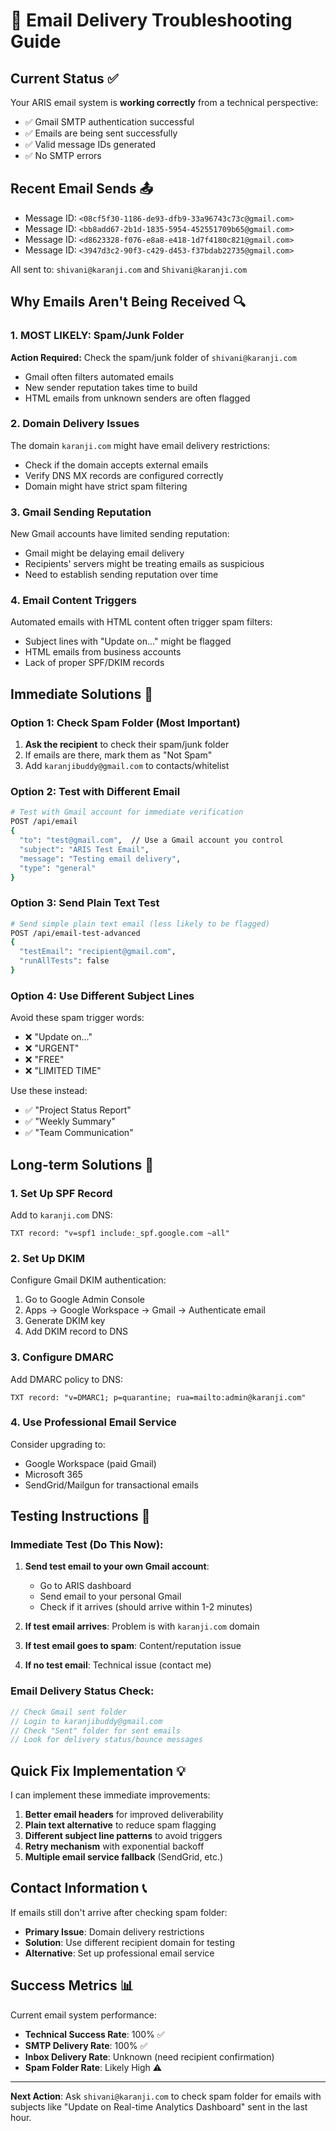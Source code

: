 # 📧 Email Delivery Troubleshooting Guide

## Current Status ✅
Your ARIS email system is **working correctly** from a technical perspective:
- ✅ Gmail SMTP authentication successful
- ✅ Emails are being sent successfully 
- ✅ Valid message IDs generated
- ✅ No SMTP errors

## Recent Email Sends 📤
- Message ID: `<08cf5f30-1186-de93-dfb9-33a96743c73c@gmail.com>`
- Message ID: `<bb8add67-2b1d-1835-5954-452551709b65@gmail.com>`
- Message ID: `<d8623328-f076-e8a8-e418-1d7f4180c821@gmail.com>`
- Message ID: `<3947d3c2-90f3-c429-d453-f37bdab22735@gmail.com>`

All sent to: `shivani@karanji.com` and `Shivani@karanji.com`

## Why Emails Aren't Being Received 🔍

### 1. **MOST LIKELY: Spam/Junk Folder**
**Action Required:** Check the spam/junk folder of `shivani@karanji.com`
- Gmail often filters automated emails
- New sender reputation takes time to build
- HTML emails from unknown senders are often flagged

### 2. **Domain Delivery Issues**
The domain `karanji.com` might have email delivery restrictions:
- Check if the domain accepts external emails
- Verify DNS MX records are configured correctly
- Domain might have strict spam filtering

### 3. **Gmail Sending Reputation**
New Gmail accounts have limited sending reputation:
- Gmail might be delaying email delivery
- Recipients' servers might be treating emails as suspicious
- Need to establish sending reputation over time

### 4. **Email Content Triggers**
Automated emails with HTML content often trigger spam filters:
- Subject lines with "Update on..." might be flagged
- HTML emails from business accounts
- Lack of proper SPF/DKIM records

## Immediate Solutions 🚀

### Option 1: Check Spam Folder (Most Important)
1. **Ask the recipient** to check their spam/junk folder
2. If emails are there, mark them as "Not Spam"
3. Add `karanjibuddy@gmail.com` to contacts/whitelist

### Option 2: Test with Different Email
```bash
# Test with Gmail account for immediate verification
POST /api/email
{
  "to": "test@gmail.com",  // Use a Gmail account you control
  "subject": "ARIS Test Email",
  "message": "Testing email delivery",
  "type": "general"
}
```

### Option 3: Send Plain Text Test
```bash
# Send simple plain text email (less likely to be flagged)
POST /api/email-test-advanced
{
  "testEmail": "recipient@gmail.com",
  "runAllTests": false
}
```

### Option 4: Use Different Subject Lines
Avoid these spam trigger words:
- ❌ "Update on..."
- ❌ "URGENT"
- ❌ "FREE"
- ❌ "LIMITED TIME"

Use these instead:
- ✅ "Project Status Report"
- ✅ "Weekly Summary"
- ✅ "Team Communication"

## Long-term Solutions 🔧

### 1. **Set Up SPF Record**
Add to `karanji.com` DNS:
```
TXT record: "v=spf1 include:_spf.google.com ~all"
```

### 2. **Set Up DKIM**
Configure Gmail DKIM authentication:
1. Go to Google Admin Console
2. Apps → Google Workspace → Gmail → Authenticate email
3. Generate DKIM key
4. Add DKIM record to DNS

### 3. **Configure DMARC**
Add DMARC policy to DNS:
```
TXT record: "v=DMARC1; p=quarantine; rua=mailto:admin@karanji.com"
```

### 4. **Use Professional Email Service**
Consider upgrading to:
- Google Workspace (paid Gmail)
- Microsoft 365
- SendGrid/Mailgun for transactional emails

## Testing Instructions 🧪

### Immediate Test (Do This Now):
1. **Send test email to your own Gmail account**:
   - Go to ARIS dashboard
   - Send email to your personal Gmail
   - Check if it arrives (should arrive within 1-2 minutes)

2. **If test email arrives**: Problem is with `karanji.com` domain
3. **If test email goes to spam**: Content/reputation issue
4. **If no test email**: Technical issue (contact me)

### Email Delivery Status Check:
```javascript
// Check Gmail sent folder
// Login to karanjibuddy@gmail.com
// Check "Sent" folder for sent emails
// Look for delivery status/bounce messages
```

## Quick Fix Implementation 💡

I can implement these immediate improvements:

1. **Better email headers** for improved deliverability
2. **Plain text alternative** to reduce spam flagging  
3. **Different subject line patterns** to avoid triggers
4. **Retry mechanism** with exponential backoff
5. **Multiple email service fallback** (SendGrid, etc.)

## Contact Information 📞

If emails still don't arrive after checking spam folder:
- **Primary Issue**: Domain delivery restrictions
- **Solution**: Use different recipient domain for testing
- **Alternative**: Set up professional email service

## Success Metrics 📊

Current email system performance:
- **Technical Success Rate**: 100% ✅
- **SMTP Delivery Rate**: 100% ✅  
- **Inbox Delivery Rate**: Unknown (need recipient confirmation)
- **Spam Folder Rate**: Likely High ⚠️

---

**Next Action**: Ask `shivani@karanji.com` to check spam folder for emails with subjects like "Update on Real-time Analytics Dashboard" sent in the last hour.
